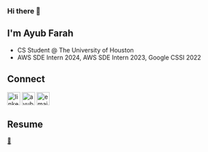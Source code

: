 ### Hi there 👋

## I'm Ayub Farah

- CS Student @ The University of Houston
- AWS SDE Intern 2024, AWS SDE Intern 2023, Google CSSI 2022

## Connect

[<img alt="linkedin.com/in/ayub-farah-15b278217/" width="30px" src="https://cdn.jsdelivr.net/gh/devicons/devicon/icons/linkedin/linkedin-original.svg" />][linkedin]
[<img alt="ayubfarah.com" width="30px" src="https://cdn-icons-png.flaticon.com/512/6228/6228497.png" />][website]
[<img alt="email" width="30px" src="https://user-images.githubusercontent.com/63078417/150569798-a9335e8d-de17-46a7-ae2d-ff215430c9e5.png" />][email]


## Resume
[📜][resume]

  [website]: https://ayubfarah.com
  [linkedin]: https://www.linkedin.com/in/ayub-farah-15b278217/
  [resume]: https://docs.google.com/document/d/1s_ZSxTAYZjTrnart0uc524cu6R3ECRraFxKcMJL7nCw
  [email]: mailto:ayubaf04@gmail.com
